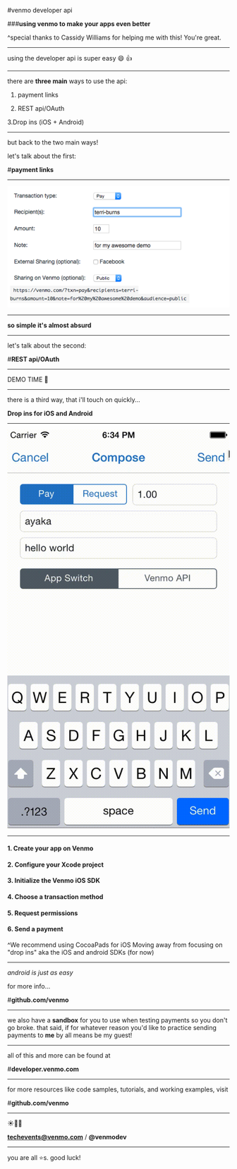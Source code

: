 #venmo developer api

###**using venmo to make your apps even better**

^special thanks to Cassidy Williams for helping me with this! You're great.

---

using the developer api is super easy :smile: :+1:

---

there are **three main** ways to use the api:

1. payment links

2. REST api/OAuth

3.Drop ins (iOS + Android) 

---

but back to the two main ways!

let's talk about the first:<br>

#**payment links**

---

![fit](imgs/paymentlinks.png)

  ---

  **so simple it's almost absurd**

  ---

  let's talk about the second: <br>

#**REST api/OAuth**

  ---

  DEMO TIME :dancer:

  ---
there is a third way, that i'll touch on quickly...

**Drop ins for iOS and Android**

---

![fit](imgs/venmo_ios_sdk.gif)

---

#### 1. Create your app on Venmo

#### 2. Configure your Xcode project

#### 3. Initialize the Venmo iOS SDK

#### 4. Choose a transaction method

#### 5. Request permissions

#### 6. Send a payment

^We recommend using CocoaPads for iOS
Moving away from focusing on "drop ins" aka the iOS and android SDKs (for now)

---

*android is just as easy*

for more info... <br>

#**github.com/venmo**

---


  we also have a **sandbox** for you to use when testing payments so you don't go broke. that said, if for whatever reason you'd like to practice sending payments to **me** by all means be my guest!

  ---

  all of this and more can be found at <br>

#**developer.venmo.com**

  ---

  for more resources like code samples, tutorials, and working examples, visit <Br>

#**github.com/venmo**

  ---

  :sunny::100::bread:

  **techevents@venmo.com** / **@venmodev**

  ---

  you are all :star:s. good luck!



